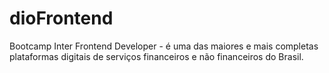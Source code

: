 # dioFrontend
Bootcamp Inter Frontend Developer - é uma das maiores e mais completas plataformas digitais de serviços financeiros e não financeiros do Brasil.
